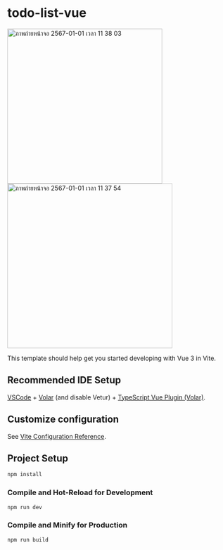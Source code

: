 # todo-list-vue

<img width="352" alt="ภาพถ่ายหน้าจอ 2567-01-01 เวลา 11 38 03" src="https://github.com/nattapoleim/todo-list-vue/assets/151834049/2f407c64-5fed-412f-aabe-3c00a94e2640">
<img width="375" alt="ภาพถ่ายหน้าจอ 2567-01-01 เวลา 11 37 54" src="https://github.com/nattapoleim/todo-list-vue/assets/151834049/82fd79d9-3e2e-4628-bbad-63faafb1cd50">


This template should help get you started developing with Vue 3 in Vite.

## Recommended IDE Setup

[VSCode](https://code.visualstudio.com/) + [Volar](https://marketplace.visualstudio.com/items?itemName=Vue.volar) (and disable Vetur) + [TypeScript Vue Plugin (Volar)](https://marketplace.visualstudio.com/items?itemName=Vue.vscode-typescript-vue-plugin).

## Customize configuration

See [Vite Configuration Reference](https://vitejs.dev/config/).

## Project Setup

```sh
npm install
```

### Compile and Hot-Reload for Development

```sh
npm run dev
```

### Compile and Minify for Production

```sh
npm run build
```
